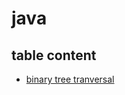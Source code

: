 # java

## table content
- [binary tree tranversal](https://github.com/kloter2surga/java/tree/main/binaryTreeTranversal)
